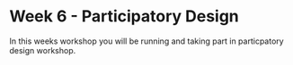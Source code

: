 # Week 6 - Participatory Design
In this weeks workshop you will be running and taking part in particpatory design workshop.


